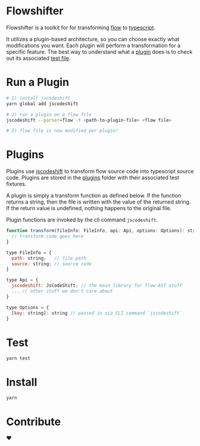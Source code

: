 # Flowshifter
Flowshifter is a toolkit for for transforming [flow](https://flow.org/) to [typescript](http://www.typescriptlang.org/).

It utilizes a plugin-based architecture, so you can choose exactly what modifications you want. Each plugin will perform a transformation for a specific feature. The best way to understand what a [plugin](https://github.com/albertywu/flowshifter/blob/master/plugins/exact-types/exact-types.js) does is to check out its associated [test file](https://github.com/albertywu/flowshifter/blob/master/plugins/exact-types/__tests__/exact-types-test.js).

# Run a Plugin
```sh
# 1) install jscodeshift
yarn global add jscodeshift

# 2) run a plugin on a flow file
jscodeshift --parser=flow -t <path-to-plugin-file> <flow file>

# 3) flow file is now modified per plugin!
```

# Plugins
Plugins use [jscodeshift](https://github.com/facebook/jscodeshift) to transform flow source code into typescript source code. Plugins are stored in the [plugins](https://github.com/albertywu/flowshifter/tree/master/plugins) folder with their associated test fixtures.

A plugin is simply a transform function as defined below. If the function returns a string, then the file is written with the value of the returned string. If the return value is undefined, nothing happens to the original file.

Plugin functions are invoked by the cli command `jscodeshift`.

```js
function transform(fileInfo: FileInfo, api: Api, options: Options): string | undefined {
  // transform code goes here
}

type FileInfo = {
  path: string;   // file path
  source: string; // source code
}

type Api = {
  jscodeshift: JsCodeShift; // the main library for flow AST stuff
  ... // other stuff we don't care about
}

type Options = {
  [key: string]: string // passed in via CLI command `jscodeshift`
}
```

# Test
```
yarn test
```

# Install
```
yarn
```

# Contribute
❤
